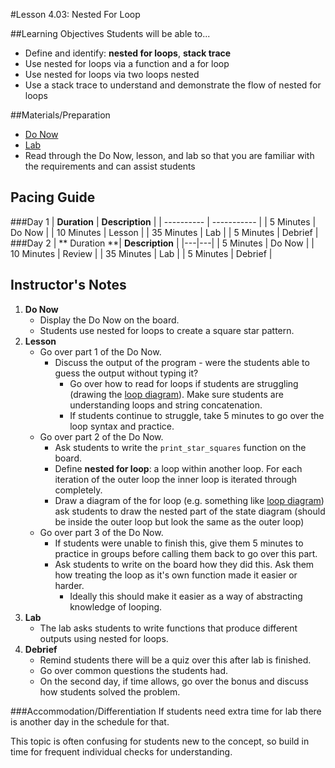 #Lesson 4.03: Nested For Loop 

##Learning Objectives
Students will be able to... 
* Define and identify: **nested for loops**, **stack trace**
* Use nested for loops via a function and a for loop
* Use nested for loops via two loops nested
* Use a stack trace to understand and demonstrate the flow of nested for loops

##Materials/Preparation
* [Do Now]
* [Lab]
* Read through the Do Now, lesson, and lab so that you are familiar with the requirements and can assist students

## Pacing Guide
###Day 1
| **Duration**   | **Description** |
| ---------- | ----------- |
| 5 Minutes  | Do Now      |
| 10 Minutes | Lesson      |
| 35 Minutes | Lab         |
| 5 Minutes | Debrief     |
###Day 2
| ** Duration **|   **Description**          |
|---|---|
| 5 Minutes  | Do Now      |
| 10 Minutes | Review      |
| 35 Minutes | Lab         |
| 5 Minutes | Debrief     |

## Instructor's Notes

1. **Do Now**
    * Display the Do Now on the board.
    * Students use nested for loops to create a square star pattern.
2. **Lesson**
	* Go over part 1 of the Do Now. 
		* Discuss the output of the program - were the students able to guess the output without typing it?
			* Go over how to read for loops if students are struggling (drawing the [loop diagram]). Make sure students are understanding loops and string concatenation. 
			* If students continue to struggle, take 5 minutes to go over the loop syntax and practice.
	* Go over part 2 of the Do Now. 
	    * Ask students to write the `print_star_squares` function on the board. 
		* Define **nested for loop**:  a loop within another loop. For each iteration of the outer loop the inner loop is iterated through completely. 
		* Draw a diagram of the for loop (e.g. something like [loop diagram]) ask students to draw the nested part of the state diagram (should be inside the outer loop but look the same as the outer loop)
	* Go over part 3 of the Do Now.
		* If students were unable to finish this, give them 5 minutes to practice in groups before calling them back to go over this part. 
		* Ask students to write on the board how they did this. Ask them how treating the loop as it's own function made it easier or harder. 
		    * Ideally this should make it easier as a way of abstracting knowledge of looping.
3. **Lab**
	* The lab asks students to write functions that produce different outputs using nested for loops. 
4. **Debrief**
	* Remind students there will be a quiz over this after lab is finished. 
	* Go over common questions the students had.
	* On the second day, if time allows, go over the bonus and discuss how students solved the problem.

###Accommodation/Differentiation
If students need extra time for lab there is another day in the schedule for that. 

This topic is often confusing for students new to the concept, so build in time for frequent individual checks for understanding.

[Do Now]: do_now.md
[Lab]: lab.md
[loop diagram]: http://etutorials.org/shared/images/tutorials/tutorial_169/F05um02.jpg